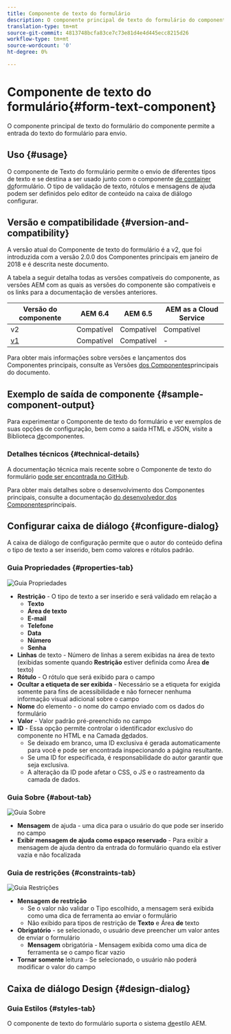 ```yaml
---
title: Componente de texto do formulário
description: O componente principal de texto do formulário do componente permite a entrada do texto do formulário para envio.
translation-type: tm+mt
source-git-commit: 4813748bcfa83ce7c73e81d4e4d445ecc8215d26
workflow-type: tm+mt
source-wordcount: '0'
ht-degree: 0%

---
```



# Componente de texto do formulário{#form-text-component}

O componente principal de texto do formulário do componente permite a entrada do texto do formulário para envio.

## Uso {#usage}

O componente de Texto do formulário permite o envio de diferentes tipos de texto e se destina a ser usado junto com o componente [de container do](form-container.md)formulário. O tipo de validação de texto, rótulos e mensagens de ajuda podem ser definidos pelo editor de conteúdo na caixa de diálogo [](#configure-dialog)configurar.

## Versão e compatibilidade {#version-and-compatibility}

A versão atual do Componente de texto do formulário é a v2, que foi introduzida com a versão 2.0.0 dos Componentes principais em janeiro de 2018 e é descrita neste documento.

A tabela a seguir detalha todas as versões compatíveis do componente, as versões AEM com as quais as versões do componente são compatíveis e os links para a documentação de versões anteriores.

| Versão do componente | AEM 6.4 | AEM 6.5 | AEM as a Cloud Service |
|--- |--- |--- |---|
| v2 | Compatível | Compatível | Compatível |
| [v1](/help/components/v1/form-text-v1.md) | Compatível | Compatível | - |

Para obter mais informações sobre versões e lançamentos dos Componentes principais, consulte as Versões [dos Componentes](/help/versions.md)principais do documento.

## Exemplo de saída de componente {#sample-component-output}

Para experimentar o Componente de texto do formulário e ver exemplos de suas opções de configuração, bem como a saída HTML e JSON, visite a Biblioteca [de](https://adobe.com/go/aem_cmp_library_form_text)componentes.

### Detalhes técnicos {#technical-details}

A documentação técnica mais recente sobre o Componente de texto do formulário [pode ser encontrada no GitHub](https://adobe.com/go/aem_cmp_tech_form_text_v2).

Para obter mais detalhes sobre o desenvolvimento dos Componentes principais, consulte a documentação [do desenvolvedor dos Componentes](/help/developing/overview.md)principais.

## Configurar caixa de diálogo {#configure-dialog}

A caixa de diálogo de configuração permite que o autor do conteúdo defina o tipo de texto a ser inserido, bem como valores e rótulos padrão.

### Guia Propriedades {#properties-tab}

![Guia Propriedades](/help/assets/form-text-edit-properties.png)

* **Restrição** - O tipo de texto a ser inserido e será validado em relação a
   * **Texto**
   * **Área de texto**
   * **E-mail**
   * **Telefone**
   * **Data**
   * **Número**
   * **Senha**
* **Linhas** de texto - Número de linhas a serem exibidas na área de texto (exibidas somente quando **Restrição** estiver definida como Área **de** texto)
* **Rótulo** - O rótulo que será exibido para o campo
* **Ocultar a etiqueta de ser exibida** - Necessário se a etiqueta for exigida somente para fins de acessibilidade e não fornecer nenhuma informação visual adicional sobre o campo
* **Nome** do elemento - o nome do campo enviado com os dados do formulário
* **Valor** - Valor padrão pré-preenchido no campo
* **ID** - Essa opção permite controlar o identificador exclusivo do componente no HTML e na Camada [de](/help/developing/data-layer/overview.md)dados.
   * Se deixado em branco, uma ID exclusiva é gerada automaticamente para você e pode ser encontrada inspecionando a página resultante.
   * Se uma ID for especificada, é responsabilidade do autor garantir que seja exclusiva.
   * A alteração da ID pode afetar o CSS, o JS e o rastreamento da camada de dados.

### Guia Sobre {#about-tab}

![Guia Sobre](/help/assets/form-text-edit-about.png)

* **Mensagem** de ajuda - uma dica para o usuário do que pode ser inserido no campo
* **Exibir mensagem de ajuda como espaço reservado** - Para exibir a mensagem de ajuda dentro da entrada do formulário quando ela estiver vazia e não focalizada

### Guia de restrições {#constraints-tab}

![Guia Restrições](/help/assets/form-text-edit-constraints.png)

* **Mensagem de restrição**
   * Se o valor não validar o Tipo escolhido, a mensagem será exibida como uma dica de ferramenta ao enviar o formulário
   * Não exibido para tipos de restrição de **Texto** e Área **de** texto
* **Obrigatório** - se selecionado, o usuário deve preencher um valor antes de enviar o formulário
   * **Mensagem** obrigatória - Mensagem exibida como uma dica de ferramenta se o campo ficar vazio
* **Tornar somente** leitura - Se selecionado, o usuário não poderá modificar o valor do campo

## Caixa de diálogo Design {#design-dialog}

### Guia Estilos {#styles-tab}

O componente de texto do formulário suporta o sistema [de](/help/get-started/authoring.md#component-styling)estilo AEM.
